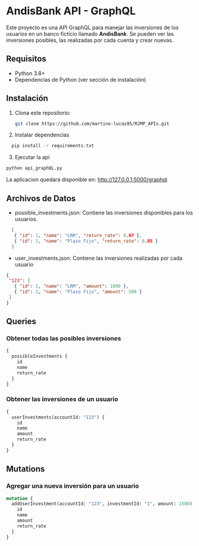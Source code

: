 # AndisBank API - GraphQL

Este proyecto es una API GraphQL para manejar las inversiones de los usuarios en un banco ficticio llamado **AndisBank**. Se pueden ver las inversiones posibles, las realizadas por cada cuenta y crear nuevas.

## Requisitos

- Python 3.8+
- Dependencias de Python (ver sección de instalación)

## Instalación

1. Clona este repositorio:

   ```bash
   git clone https://github.com/martino-lucas95/RJMP_APIs.git
   ```
2. Instalar dependencias
 ```bash
   pip install -r requirements.txt
```

3. Ejecutar la api
```bash
python api_graphQL.py
```

La aplicacion quedará disponible en: http://127.0.0.1:5000/graphql

## Archivos de Datos
- possible_investments.json: Contiene las inversiones disponibles para los usuarios.

 ``` JSON
   [
    { "id": 1, "name": "LRM", "return_rate": 0.07 },
    { "id": 2, "name": "Plazo Fijo", "return_rate": 0.05 }
   ]
```
- user_investments.json: Contiene las inversiones realizadas por cada usuario

 ``` JSON
{
  "123": [
    { "id": 1, "name": "LRM", "amount": 1000 },
    { "id": 2, "name": "Plazo Fijo", "amount": 500 }
  ]
}
```
## Queries

### Obtener todas las posibles inversiones
``` graphQL
{
  possibleInvestments {
    id
    name
    return_rate
  }
}

```
### Obtener las inversiones de un usuario
``` graphQL
{
  userInvestments(accountId: "123") {
    id
    name
    amount
    return_rate
  }
}

```
## Mutations

### Agregar una nueva inversión para un usuario
``` graphQL
mutation {
  addUserInvestment(accountId: "123", investmentId: "1", amount: 1500) {
    id
    name
    amount
    return_rate
  }
}
```



